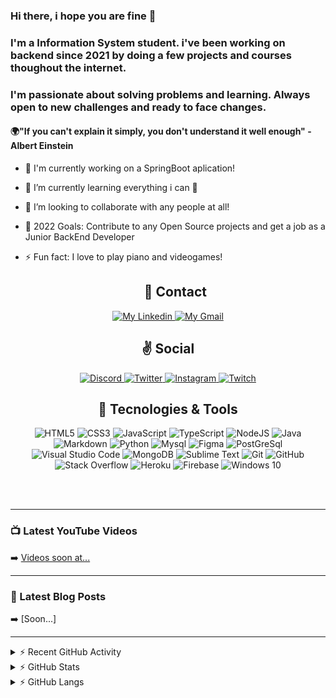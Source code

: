 
### Hi there, i hope you are fine 👋

  


  

### I'm a Information System student. i've been working on backend since 2021 by doing a few projects and courses thoughout the internet.

### I'm passionate about solving problems and learning. Always open to new challenges and ready to face changes.

  

#### 🌍"If you can't explain it simply, you don't understand it well enough" - Albert Einstein

  

- 🔭 I'm currently working on a SpringBoot aplication!

- 🌱 I’m currently learning everything i can 🤣

- 👯 I’m looking to collaborate with any people at all!

- 🥅 2022 Goals: Contribute to any Open Source projects and get a job as a Junior BackEnd Developer

- ⚡ Fun fact: I love to play piano and videogames!


  <div align="center">
    <h2>👤 Contact</h2>
</div>
<p align="center">
    <a href="https://www.linkedin.com/in/gabriel-carvalho-a45bb8174/">
        <img alt="My Linkedin" src="https://img.shields.io/static/v1?style=flat-square&logo=linkedin&label=Linkedin&message=gabrielcarvalho&color=87CEEB">
    </a>
    <a href="mailto:biel_s.carvalho2@hotmail.com">
        <img alt="My Gmail" src="https://img.shields.io/static/v1?style=flat-square&logo=microsoft&label=Outlook&message=biel_s.carvalho2@hotmail.com&color=87CEEB">
    </a>
</p>

<div align="center">
    <h2>✌ Social</h2>
</div>
<p align="center">
    <a href="https://discord.com/users/242040259884351488">
        <img alt="Discord" src="https://img.shields.io/badge/rokol%238115-%237289DA.svg?style=for-the-badge&logo=discord&logoColor=white"/>
    </a>
    <a href="https://twitter.com/">
        <img alt="Twitter" src="https://img.shields.io/badge/nhdrizzt-%231DA1F2.svg?style=for-the-badge&logo=Twitter&logoColor=white"/>
    </a>
    <a href="https://www.instagram.com/Gabs.Nhd/">
        <img alt="Instagram" src="https://img.shields.io/badge/Gabs.Nhd-%23E4405F.svg?style=for-the-badge&logo=Instagram&logoColor=white"/>
    </a>
    <a href="https://www.twitch.tv/sintreki">
        <img alt="Twitch" src="https://img.shields.io/badge/sintreki-%239146FF.svg?style=for-the-badge&logo=Twitch&logoColor=white"/>
    </a>
</p>


<div align="center">
    <h2>📑 Tecnologies & Tools</h2>
    <p align="center">
        <img alt="HTML5" src="https://img.shields.io/badge/html5-%23E34F26.svg?style=for-the-badge&logo=html5&logoColor=white"/>
        <img alt="CSS3" src="https://img.shields.io/badge/css3-%231572B6.svg?style=for-the-badge&logo=css3&logoColor=white"/>
        <img alt="JavaScript" src="https://img.shields.io/badge/javascript-%23323330.svg?style=for-the-badge&logo=javascript&logoColor=%23F7DF1E"/>
        <img alt="TypeScript" src="https://img.shields.io/badge/typescript-%23007ACC.svg?style=for-the-badge&logo=typescript&logoColor=white"/>
        <img alt="NodeJS" src="https://img.shields.io/badge/node.js-%2343853D.svg?style=for-the-badge&logo=node-dot-js&logoColor=white"/>
        <img alt="Java" src="https://img.shields.io/badge/java-%23000000.svg?style=for-the-badge&logo=java&logoColor=white"/>
        <img alt="Markdown" src="https://img.shields.io/badge/markdown-%23000000.svg?style=for-the-badge&logo=markdown&logoColor=white"/>
        <img alt="Python" src="https://img.shields.io/badge/Python-%23404d59.svg?style=for-the-badge&logo=python&logoColor=%2361DAFB"/>
        <img alt="Mysql" src="https://img.shields.io/badge/MySQl-%2338B2AC.svg?style=for-the-badge&logo=mYSQL&logoColor=white"/>
        <img alt="Figma" src="https://img.shields.io/badge/figma-%23F24E1E.svg?style=for-the-badge&logo=figma&logoColor=white"/>
        <img alt="PostGreSql" src="https://img.shields.io/badge/PostGreSQL-%2300C4CC.svg?style=for-the-badge&logo=PostGreSQL&logoColor=white"/>
        <img alt="Visual Studio Code" src="https://img.shields.io/badge/VisualStudioCode-0078d7.svg?style=for-the-badge&logo=visual-studio-code&logoColor=white"/>
        <img alt="MongoDB" src="https://img.shields.io/badge/MongoDB-%230D101E.svg?style=for-the-badge&logo=MongoDB&logoColor=white"/>
        <img alt="Sublime Text" src="https://img.shields.io/badge/sublime_text-%23575757.svg?style=for-the-badge&logo=sublime-text&logoColor=important"/>
        <img alt="Git" src="https://img.shields.io/badge/git-%23F05033.svg?style=for-the-badge&logo=git&logoColor=white"/>
        <img alt="GitHub" src="https://img.shields.io/badge/github-%23121011.svg?style=for-the-badge&logo=github&logoColor=white"/>
        <img alt="Stack Overflow" src="https://img.shields.io/badge/-Stackoverflow-FE7A16?style=for-the-badge&logo=stack-overflow&logoColor=white"/>
        <img alt="Heroku" src="https://img.shields.io/badge/heroku-%23430098.svg?style=for-the-badge&logo=heroku&logoColor=white"/>
        <img alt="Firebase" src="https://img.shields.io/badge/firebase-%23039BE5.svg?style=for-the-badge&logo=firebase"/>
        <img alt="Windows 10" src="https://img.shields.io/badge/Windows-0078D6?style=for-the-badge&logo=windows&logoColor=white" />
    </p>
</div>

  

<br  />

<br  />

  

---

  

### 📺 Latest YouTube Videos

  

<!-- YOUTUBE:START -->

<!-- YOUTUBE:END -->

  

➡️ [Videos soon at...](https://www.youtube.com/channel/UC6TXCBeTeCnnkaojUr-avKQ)

  

---

  

### 📕 Latest Blog Posts

  

<!-- BLOG-POST-LIST:START -->

<!-- BLOG-POST-LIST:END -->

  

➡️ [Soon...]

  

---

  

<details>
<summary>⚡ Recent GitHub Activity</summary>

<!--START_SECTION:activity-->


<!--END_SECTION:activity-->

</details>

  

<details>

<summary>⚡ GitHub Stats</summary>
<img  align="left"  alt="NHDrizzt GitHub Stats"  src="https://github-readme-stats.vercel.app/api?username=NHDrizzt&show_icons=true&hide_border=true"  />
</details>

<details>
<summary>⚡ GitHub Langs</summary>
  <img height="180em" src="https://github-readme-stats.vercel.app/api/top-langs/?username=NHDrizzt&layout=compact&langs_count=7&show_icons=true&theme=react&line_height=27&title_color=fffff1&bg_color=DEG,9E938E,D7D2D0" style="max-width:100%;">
</details>
